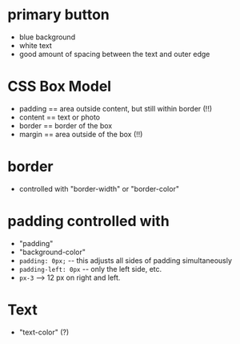 # primary button

- blue background
- white text
- good amount of spacing between the text and outer edge

# CSS Box Model

- padding == area outside content, but still within border (!!)
- content == text or photo
- border == border of the box
- margin == area outside of the box (!!)

# border

- controlled with "border-width" or "border-color"

# padding controlled with

- "padding"
- "background-color"
- `padding: 0px;` -- this adjusts all sides of padding simultaneously
- `padding-left: 0px` -- only the left side, etc.
- `px-3` --> 12 px on right and left.

# Text

- "text-color" (?)


